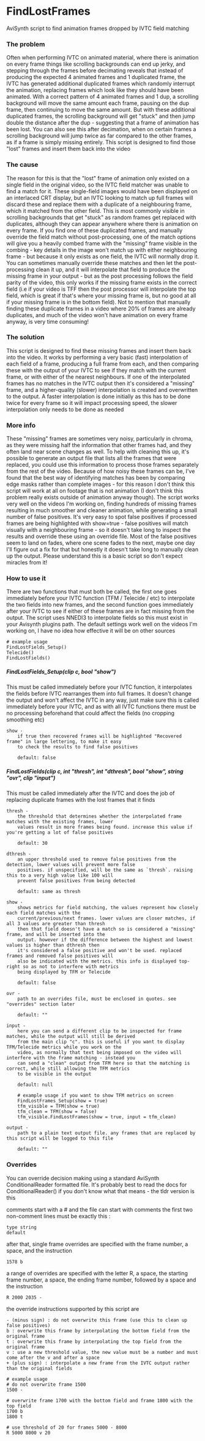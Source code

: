 # FindLostFrames
AviSynth script to find animation frames dropped by IVTC field matching

### The problem
Often when performing IVTC on animated material, where there is animation on every frame things like scrolling backgrounds can end up jerky, and stepping through the frames before decimating reveals that instead of producing the expected 4 animated frames and 1 duplicated frame, the IVTC has generated additional duplicated frames which randomly interrupt the animation, replacing frames which look like they should have been animated. With a correct pattern of 4 animated frames and 1 dup, a scrolling background will move the same amount each frame, pausing on the dup frame, then continuing to move the same amount. But with these additional duplicated frames, the scrolling background will get "stuck" and then jump double the distance after the dup - suggesting that a frame of animation has been lost. You can also see this after decimation, when on certain frames a scrolling background will jump twice as far compared to the other frames, as if a frame is simply missing entirely. This script is designed to find those "lost" frames and insert them back into the video

### The cause
The reason for this is that the "lost" frame of animation only existed on a single field in the original video, so the IVTC field matcher was unable to find a match for it. These single-field images would have been displayed on an interlaced CRT display, but an IVTC looking to match up full frames will discard these and replace them with a duplicate of a neighbouring frame, which it matched from the other field. This is most commonly visible in scrolling backgrounds that get "stuck" as random frames get replaced with duplicates, although they can appear anywhere where there is animation on every frame. If you find one of these duplicated frames, and manually override the field match without post-processing, one of the match options will give you a heavily combed frame with the "missing" frame visible in the combing - key details in the image won't match up with either neighbouring frame - but because it only exists as one field, the IVTC will normally drop it. You can sometimes manually override these matches and then let the post-processing clean it up, and it will interpolate that field to produce the missing frame in your output - but as the post processing follows the field parity of the video, this only works if the missing frame exists in the correct field (i.e if your video is TFF then the post processor will interpolate the top field, which is great if that's where your missing frame is, but no good at all if your missing frame is in the bottom field). Not to mention that manually finding these duplicate frames in a video where 20% of frames are already duplicates, and much of the video won't have animation on every frame anyway, is very time consuming!

### The solution
This script is designed to find these missing frames and insert them back into the video. It works by performing a very basic (fast) interpolation of each field of a frame, producing a full frame from each, and then comparing these with the output of your IVTC to see if they match with the current frame, or with either of the nearest neighbours. If one of the interpolated frames has no matches in the IVTC output then it's considered a "missing" frame, and a higher-quality (slower) interpolation is created and overwritten to the output. A faster interpolation is done initially as this has to be done twice for every frame so it will impact processing speed, the slower interpolation only needs to be done as needed

### More info
These "missing" frames are sometimes very noisy, particularly in chroma, as they were missing half the information that other frames had, and they often land near scene changes as well. To help with cleaning this up, it's possible to generate an output file that lists all the frames that were replaced, you could use this information to process those frames separately from the rest of the video. Because of how noisy these frames can be, I've found that the best way of identifying matches has been by comparing edge masks rather than complete images - for this reason I don't think this script will work at all on footage that is not animation (I don't think this problem really exists outside of animation anyway though). The script works very well on the videos I'm working on, finding hundreds of missing frames resulting in much smoother and cleaner animation, while generating a small number of false positives. It's very easy to spot false positives if processed frames are being highlighted with show=true - false positives will match visually with a neighbouring frame - so it doesn't take long to inspect the results and override these using an override file. Most of the false positives seem to land on fades, where one scene fades to the next, maybe one day I'll figure out a fix for that but honestly it doesn't take long to manually clean up the output. Please understand this is a basic script so don't expect miracles from it!

### How to use it
There are two functions that must both be called, the first one goes immediately before your IVTC function (TFM / Telecide / etc) to interpolate the two fields into new frames, and the second function goes immediately after your IVTC to see if either of these frames are in fact missing from the output. The script uses NNEDI3 to interpolate fields so this must exist in your Avisynth plugins path. The default settings work well on the videos I'm working on, I have no idea how effective it will be on other sources
```
# example usage
FindLostFields_Setup()
Telecide()
FindLostFields()
```

##### FindLostFields_Setup(clip c, bool "show")

This must be called immediately before your IVTC function, it interpolates the fields before IVTC rearranges them into full frames. It doesn't change the output and won't affect the IVTC in any way, just make sure this is called immediately before your IVTC, and as with all IVTC functions there must be no processing beforehand that could affect the fields (no cropping smoothing etc)

```
show - 
    if true then recovered frames will be highlighted "Recovered frame" in large lettering, to make it easy 
    to check the results to find false positives
    
    default: false
```

##### FindLostFields(clip c, int "thresh", int "dthresh", bool "show", string "ovr", clip "input")

This must be called immediately after the IVTC and does the job of replacing duplicate frames with the lost 
frames that it finds

```
thresh -
    the threshold that determines whether the interpolated frame matches with the existing frames, lower 
    values result in more frames being found. increase this value if you're getting a lot of false positives
    
    default: 30
    
dthresh -
    an upper threshold used to remove false positives from the detection, lower values will prevent more false
    positives. if unspecified, will be the same as `thresh`. raising this to a very high value like 100 will
    prevent false positives from being detected
    
    default: same as thresh
    
show - 
    shows metrics for field matching, the values represent how closely each field matches with the 
    current/previous/next frames. lower values are closer matches, if all 3 values are greater than thresh
    then that field doesn't have a match so is considered a "missing" frame, and will be inserted into the 
    output. however if the difference between the highest and lowest values is higher than dthresh then 
    it's considered a false positive and won't be used. replaced frames and removed false positives will 
    also be indicated with the metrics. this info is displayed top-right so as not to interfere with metrics 
    being displayed by TFM or Telecide
    
    default: false
    
ovr - 
    path to an overrides file, must be enclosed in quotes. see "overrides" section later
    
    default: ""
    
input -
    here you can send a different clip to be inspected for frame matches, while the output will still be derived 
    from the main clip "c". this is useful if you want to display TFM/Telecide metrics while you work on the 
    video, as normally that text being imposed on the video will interfere with the frame matching - instead you 
    can send a "clean" output from TFM here so that the matching is correct, while still allowing the TFM metrics 
    to be visible in the output
    
    default: null

    # example usage if you want to show TFM metrics on screen
    FindLostFrames_Setup(show = true)
    tfm_visible = TFM(show = true)
    tfm_clean = TFM(show = false)
    tfm_visible.FindLostFrames(show = true, input = tfm_clean)
    
output -
    path to a plain text output file. any frames that are replaced by this script will be logged to this file 
    
    default: ""
```
    
### Overrides
You can override decision making using a standard AviSynth ConditionalReader formatted file. It's probably best to read the docs for ConditionalReader() if you don't know what that means - the tldr version is this

comments start with a # and the file can start with comments
the first two non-comment lines must be exactly this :

```
type string
default 
```
after that, single frame overrides are specified with the frame number, a space, and the instruction

```
1578 b
```

a range of overrides are specified with the letter R, a space, the starting frame number, a space, the ending frame number, followed by a space and the instruction
```
R 2000 2035 -
```
  
the override instructions supported by this script are

```
- (minus sign) : do not overwrite this frame (use this to clean up false positives)
b : overwrite this frame by interpolating the bottom field from the original frame
t : overwrite this frame by interpolating the top field from the original frame
v : use a new threshold value, the new value must be a number and must come after the v and after a space
+ (plus sign) : interpolate a new frame from the IVTC output rather than the original fields
```

```
# example usage
# do not overwrite frame 1500
1500 -

# overwrite frame 1700 with the bottom field and frame 1800 with the top field
1700 b
1800 t

# use threshold of 20 for frames 5000 - 8000
R 5000 8000 v 20
```
  
